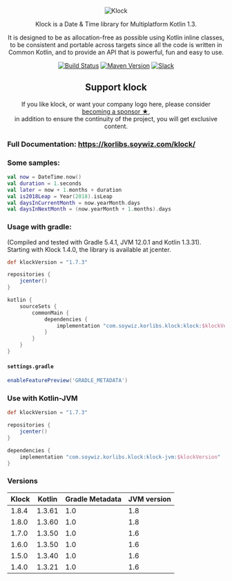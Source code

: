 <p align="center">
    <img alt="Klock" src="/assets/klock_256.png" />
</p>

<p align="center">
    Klock is a Date & Time library for Multiplatform Kotlin 1.3.
</p>

<p align="center">
    It is designed to be as allocation-free as possible using Kotlin inline classes,
    to be consistent and portable across targets since all the code is written in Common Kotlin,
    and to provide an API that is powerful, fun and easy to use.
</p>

<!-- BADGES -->
<p align="center">
	<a href="https://github.com/korlibs/klock/actions"><img alt="Build Status" src="https://github.com/korlibs/klock/workflows/CI/badge.svg" /></a>
	<a href="https://bintray.com/korlibs/korlibs/klock"><img alt="Maven Version" src="https://img.shields.io/bintray/v/korlibs/korlibs/klock.svg?style=flat&label=maven" /></a>
	<a href="https://slack.soywiz.com/"><img alt="Slack" src="https://img.shields.io/badge/chat-on%20slack-green?style=flat&logo=slack" /></a>
</p>
<!-- /BADGES -->

<!-- SUPPORT -->

<h2 align="center">Support klock</h2>

<p align="center">
If you like klock, or want your company logo here, please consider <a href="https://github.com/sponsors/soywiz">becoming a sponsor ★</a>,<br />
in addition to ensure the continuity of the project, you will get exclusive content.
</p>

<!-- /SUPPORT -->

### Full Documentation: <https://korlibs.soywiz.com/klock/>

### Some samples:

```kotlin
val now = DateTime.now()
val duration = 1.seconds
val later = now + 1.months + duration
val is2018Leap = Year(2018).isLeap
val daysInCurrentMonth = now.yearMonth.days
val daysInNextMonth = (now.yearMonth + 1.months).days
```

### Usage with gradle:

(Compiled and tested with Gradle 5.4.1, JVM 12.0.1 and Kotlin 1.3.31).
Starting with Klock 1.4.0, the library is available at jcenter.

```groovy
def klockVersion = "1.7.3"

repositories {
    jcenter()
}

kotlin {
    sourceSets {
        commonMain {
            dependencies {
                implementation "com.soywiz.korlibs.klock:klock:$klockVersion" // Common 
            }
        }
    }
}
```

#### `settings.gradle`

```groovy
enableFeaturePreview('GRADLE_METADATA')
```

### Use with Kotlin-JVM

```groovy
def klockVersion = "1.7.3"

repositories {
    jcenter()
}

dependencies {
    implementation "com.soywiz.korlibs.klock:klock-jvm:$klockVersion"
}
```

### Versions

| Klock  | Kotlin | Gradle Metadata  | JVM version |
|--------|--------|------------------|-------------|
| 1.8.4  | 1.3.61 | 1.0              | 1.8         |
| 1.8.0  | 1.3.60 | 1.0              | 1.8         |
| 1.7.0  | 1.3.50 | 1.0              | 1.6         |
| 1.6.0  | 1.3.50 | 1.0              | 1.6         |
| 1.5.0  | 1.3.40 | 1.0              | 1.6         |
| 1.4.0  | 1.3.21 | 1.0              | 1.6         |
